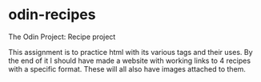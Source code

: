 # odin-recipes
The Odin Project: Recipe project
 
This assignment is to practice html with its various tags and their uses. 
By the end of it I should have made a website with working links to 4 recipes
with a specific format. These will all also have images attached to them. 

